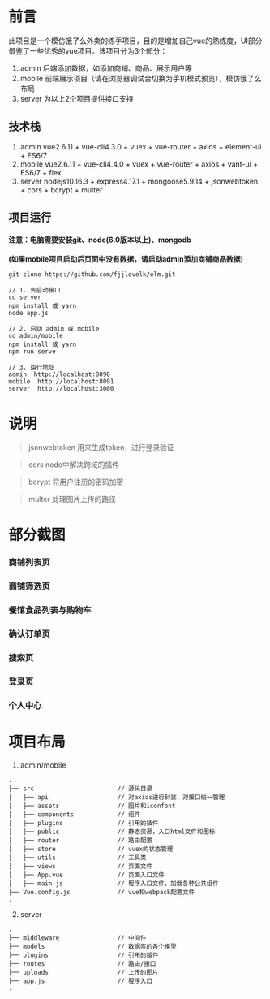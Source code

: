 # 前言

此项目是一个模仿饿了么外卖的练手项目，目的是增加自己vue的熟练度，UI部分借鉴了一些优秀的vue项目。该项目分为3个部分：

1. admin	后端添加数据，如添加商铺、商品、展示用户等
2. mobile   前端展示项目（请在浏览器调试台切换为手机模式预览），模仿饿了么布局
3. server    为以上2个项目提供接口支持

## 技术栈

1. admin	vue2.6.11 + vue-cli4.3.0 + vuex + vue-router + axios + element-ui + ES6/7
2. mobile   vue2.6.11 + vue-cli4.4.0 + vuex + vue-router + axios + vant-ui + ES6/7 + flex
3. server    nodejs10.16.3 + express4.17.1 + mongoose5.9.14 + jsonwebtoken + cors + bcrypt + multer

## 项目运行

#### 注意：电脑需要安装git、node(6.0版本以上)、mongodb

**(如果mobile项目启动后页面中没有数据，请启动admin添加商铺商品数据)**

```shell
git clone https://github.com/fjjlovelk/elm.git 

// 1. 先启动接口
cd server
npm install 或 yarn
node app.js

// 2. 启动 admin 或 mobile
cd admin/mobile
npm install 或 yarn
npm run serve

// 3. 运行地址
admin  http://localhost:8090
mobile  http://localhost:8091
server  http://localhost:3000

```
# 说明

>  jsonwebtoken	用来生成token，进行登录验证

>  cors	node中解决跨域的插件

>  bcrypt	将用户注册的密码加密

>  multer	处理图片上传的路径

# 部分截图


### 商铺列表页




### 商铺筛选页



### 餐馆食品列表与购物车



### 确认订单页




### 搜索页




### 登录页




### 个人中心







# 项目布局

1. admin/mobile

```
.
├── src                       // 源码目录
│   ├── api                   // 对axios进行封装，对接口统一管理
|   ├──	assets                // 图片和iconfont
│   ├── components            // 组件
│   ├── plugins               // 引用的插件
│   ├── public                // 静态资源，入口html文件和图标
│   ├── router                // 路由配置
│   ├── store                 // vuex的状态管理
│   ├── utils                 // 工具类
│   ├── views                 // 页面文件
│   ├── App.vue               // 页面入口文件
│   ├── main.js               // 程序入口文件，加载各种公共组件
├── Vue.config.js             // vue和webpack配置文件
.
```

2. server

```
.
├── middleware                // 中间件
├── models                    // 数据库的各个模型
├── plugins                   // 引用的插件
├── routes                    // 路由/接口
├── uploads                   // 上传的图片
├── app.js                    // 程序入口
.
```

